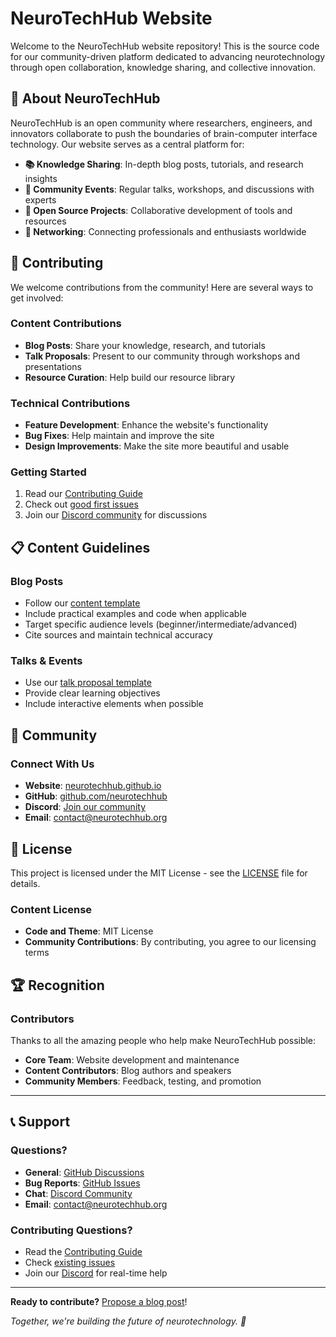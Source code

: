 # NeuroTechHub Website

Welcome to the NeuroTechHub website repository! This is the source code for our community-driven platform dedicated to advancing neurotechnology through open collaboration, knowledge sharing, and collective innovation.

## 🧠 About NeuroTechHub

NeuroTechHub is an open community where researchers, engineers, and innovators collaborate to push the boundaries of brain-computer interface technology. Our website serves as a central platform for:

- **📚 Knowledge Sharing**: In-depth blog posts, tutorials, and research insights
- **🎤 Community Events**: Regular talks, workshops, and discussions with experts
- **🔬 Open Source Projects**: Collaborative development of tools and resources
- **🤝 Networking**: Connecting professionals and enthusiasts worldwide

## 📝 Contributing

We welcome contributions from the community! Here are several ways to get involved:

### Content Contributions

- **Blog Posts**: Share your knowledge, research, and tutorials
- **Talk Proposals**: Present to our community through workshops and presentations
- **Resource Curation**: Help build our resource library

### Technical Contributions

- **Feature Development**: Enhance the website's functionality
- **Bug Fixes**: Help maintain and improve the site
- **Design Improvements**: Make the site more beautiful and usable

### Getting Started

1. Read our [Contributing Guide](CONTRIBUTING.md)
2. Check out [good first issues](https://github.com/neurotechhub/website/labels/good%20first%20issue)
3. Join our [Discord community](https://discord.gg/neurotech) for discussions

## 📋 Content Guidelines

### Blog Posts

- Follow our [content template](CONTRIBUTING.md#blog-post-contributions)
- Include practical examples and code when applicable
- Target specific audience levels (beginner/intermediate/advanced)
- Cite sources and maintain technical accuracy

### Talks & Events

- Use our [talk proposal template](.github/ISSUE_TEMPLATE/talk-proposal.md)
- Provide clear learning objectives
- Include interactive elements when possible

## 🤝 Community

### Connect With Us

- **Website**: [neurotechhub.github.io](https://neurotechhub.github.io)
- **GitHub**: [github.com/neurotechhub](https://github.com/neurotechhub)
- **Discord**: [Join our community](https://discord.gg/neurotech)
- **Email**: contact@neurotechhub.org

## 📄 License

This project is licensed under the MIT License - see the [LICENSE](LICENSE) file for details.

### Content License

- **Code and Theme**: MIT License
- **Community Contributions**: By contributing, you agree to our licensing terms

## 🏆 Recognition

### Contributors

Thanks to all the amazing people who help make NeuroTechHub possible:

- **Core Team**: Website development and maintenance
- **Content Contributors**: Blog authors and speakers
- **Community Members**: Feedback, testing, and promotion

---

## 📞 Support

### Questions?

- **General**: [GitHub Discussions](https://github.com/neurotechhub/website/discussions)
- **Bug Reports**: [GitHub Issues](https://github.com/neurotechhub/website/issues)
- **Chat**: [Discord Community](https://discord.gg/neurotech)
- **Email**: contact@neurotechhub.org

### Contributing Questions?

- Read the [Contributing Guide](CONTRIBUTING.md)
- Check [existing issues](https://github.com/neurotechhub/website/issues)
- Join our [Discord](https://discord.gg/neurotech) for real-time help

---

**Ready to contribute?** [Propose a blog post](https://github.com/neurotechhub/website/issues/new?template=blog-post-proposal.md)!

_Together, we're building the future of neurotechnology. 🚀_
